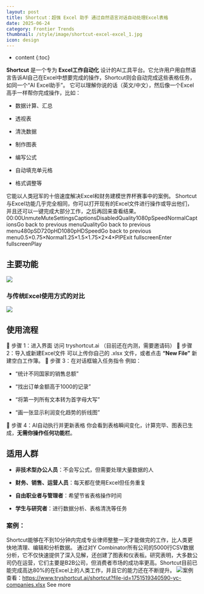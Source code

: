 ```yaml
---
layout: post
title: Shortcut：超强 Excel 助手 通过自然语言对话自动处理Excel表格
date: 2025-06-24
category: Frontier Trends
thumbnail: /style/image/shortcut-excel-excel_1.jpg
icon: design
---
```

* content
{:toc}

**Shortcut** 是一个专为 **Excel工作自动化** 设计的AI工具平台。它允许用户用自然语言告诉AI自己在Excel中想要完成的操作，Shortcut则会自动完成这些表格任务，如同一个“AI Excel助手”。
它可以理解你说的话（英文/中文），然后像一个Excel高手一样帮你完成操作，比如：

- 数据计算、汇总

- 透视表

- 清洗数据

- 制作图表

- 编写公式

- 自动填充单元格

- 格式调整等

它能以人类冠军的十倍速度解决Excel和财务建模世界杯赛事中的案例。
Shortcut与Excel功能几乎完全相同，你可以打开现有的Excel文件进行操作或导出他们，并且还可以一键完成大部分工作，之后再回来查看结果。
00:00UnmuteMuteSettingsCaptionsDisabledQuality1080pSpeedNormalCaptionsGo back to previous menuQualityGo back to previous menu480pSD720pHD1080pHDSpeedGo back to previous menu0.5×0.75×Normal1.25×1.5×1.75×2×4×PIPExit fullscreenEnter fullscreenPlay
## 主要功能
![](https://assets-v2.circle.so/3d6kdkcnj74ko3j6xmi700x5ambx)
### 与传统Excel使用方式的对比
![](https://assets-v2.circle.so/u0gpaocurz5thobj60x62d1zuv39)
## 使用流程
🔹 步骤 1：进入界面
访问 tryshortcut.ai  （目前还在内测，需要邀请码）
🔹 步骤 2：导入或新建Excel文件
可以上传你自己的 .xlsx 文件，或者点击 **“New File”** 新建空白工作簿。
🔹 步骤 3：在对话框输入任务指令
例如：

- “统计不同国家的销售总额”

- “找出订单金额高于1000的记录”

- “将第一列所有文本转为首字母大写”

- “画一张显示利润变化趋势的折线图”

🔹 步骤 4：AI自动执行并更新表格
你会看到表格瞬间变化，计算完毕、图表已生成，**无需你操作任何功能栏**。

## 适用人群

- **非技术型办公人员**：不会写公式，但需要处理大量数据的人

- **财务、销售、运营人员**：每天都在使用Excel但任务重复

- **自由职业者与管理者**：希望节省表格操作时间

- **学生与研究者**：进行数据分析、表格清洗等任务

### 案例：
Shortcut能够在不到10分钟内完成专业律师整整一天才能做完的工作，比人类更快地清理、编辑和分析数据。
通过对Y Combinator所有公司的5000行CSV数据分析，它不仅快速提供了深入见解，还创建了图表和仪表板。研究表明，大多数公司仍在运营，它们主要是B2B公司，但消费者市场的成功率更高。Shortcut目前已能完成高达80%的在Excel上的人类工作，并且它的能力还在不断提升。
![](https://assets-v2.circle.so/vlvt1bs0b2a6kbnsapqdzkhh7pvs)案例查看：https://www.tryshortcut.ai/shortcut?file-id=1751519340590-yc-companies.xlsx
See more